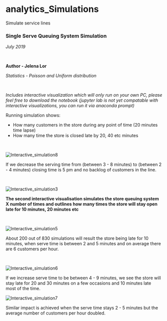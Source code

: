 # analytics_Simulations
Simulate service lines


### Single Serve Queuing System Simulation
*July 2019*

<br>

**Author - Jelena Lor**

*Statistics - Poisson and Uniform distribution*

<br>


*Includes interactive visualization which will only run on your own PC, please feel free to download the notebook*
*(jupyter lab is not yet compatable with interactive visualizations, you can run it via anaconda prompt)*


Running simulation shows:
- How many customers in the store during any point of time (20 minutes time lapse)
- How many time the store is closed late by 20, 40 etc minutes

<br>

![Interactive_simulation8](https://user-images.githubusercontent.com/31029142/61582610-e6aaa600-aafa-11e9-9944-fdef523e6d01.PNG)


If we decrease the serving time from (between 3 - 8 minutes) to (between 2 - 4 minutes) closing time is 5 pm and no backlog of customers in the line. 

<br>


![Interactive_simulation3](https://user-images.githubusercontent.com/31029142/61582615-ef9b7780-aafa-11e9-9600-a45e86d06c74.PNG)


**The second interactive visualisation simulates the store queuing system X number of times and outlines how many times the store will stay open late for 10 minutes, 20 minutes etc**

<br>

![Interactive_simulation5](https://user-images.githubusercontent.com/31029142/61582617-f2966800-aafa-11e9-90ec-dde98c038967.PNG)

About 200 out of 830 simulations will result the store being late for 10 minutes, when serve time is between 2 and 5 minutes and on average there are 6 customers per hour.

<br>

![Interactive_simulation6](https://user-images.githubusercontent.com/31029142/61582618-f4602b80-aafa-11e9-8eea-863ecfa93bee.PNG)


If we increase serve time to be between 4 - 9 minutes, we see the store will stay late for 20 and 30 minutes on a few occasions and 10 minutes late most of the time.
<br>

![Interactive_simulation7](https://user-images.githubusercontent.com/31029142/61582620-f6c28580-aafa-11e9-9cbb-c42d603decf3.PNG)

Similar impact is achieved when the serve time stays 2 - 5 minutes but the average number of customers per hour doubled.
